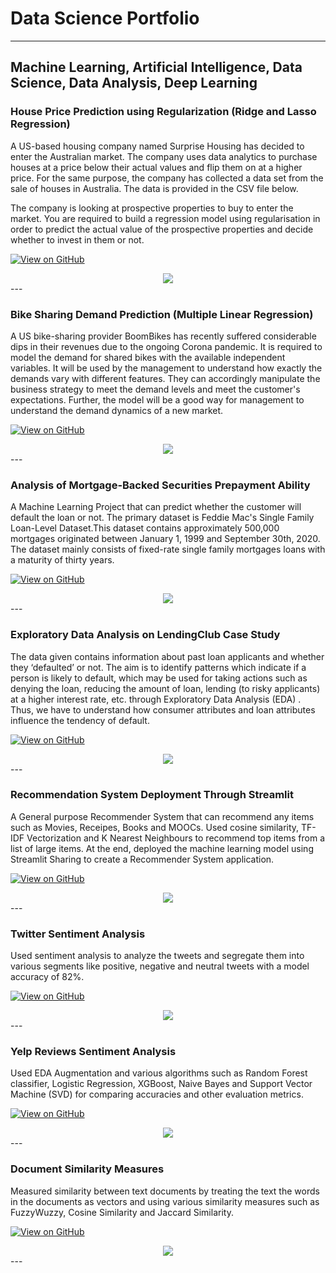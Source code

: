 # Data Science Portfolio
---
## Machine Learning, Artificial Intelligence, Data Science, Data Analysis, Deep Learning

### House Price Prediction using Regularization (Ridge and Lasso Regression)

A US-based housing company named Surprise Housing has decided to enter the Australian market. The company uses data analytics to purchase houses at a price below their actual values and flip them on at a higher price. For the same purpose, the company has collected a data set from the sale of houses in Australia. The data is provided in the CSV file below.

The company is looking at prospective properties to buy to enter the market. You are required to build a regression model using regularisation in order to predict the actual value of the prospective properties and decide whether to invest in them or not.

[![View on GitHub](https://img.shields.io/badge/GitHub-View_on_GitHub-blue?logo=GitHub)](https://github.com/Aarushi17Gupta/House-Price-Prediction-Advanced-Regression)

<center><img src="assets/img/House_price.png"/></center>
---

### Bike Sharing Demand Prediction (Multiple Linear Regression)

A US bike-sharing provider BoomBikes has recently suffered considerable dips in their revenues due to the ongoing Corona pandemic.
It is required to model the demand for shared bikes with the available independent variables. It will be used by the management to understand how exactly the demands vary with different features. They can accordingly manipulate the business strategy to meet the demand levels and meet the customer's expectations. Further, the model will be a good way for management to understand the demand dynamics of a new market.

[![View on GitHub](https://img.shields.io/badge/GitHub-View_on_GitHub-blue?logo=GitHub)](https://github.com/Aarushi17Gupta/Bike_Sharing_Demand)

<center><img src="assets/img/Bikes.jpg"/></center>
---

### Analysis of Mortgage-Backed Securities Prepayment Ability

A Machine Learning Project that can predict whether the customer will default the loan or not. The primary dataset is Feddie Mac's Single Family Loan-Level Dataset.This dataset contains approximately 500,000 mortgages originated between January 1, 1999 and September 30th, 2020. The dataset mainly consists of fixed-rate single family mortgages loans with a maturity of thirty years.

[![View on GitHub](https://img.shields.io/badge/GitHub-View_on_GitHub-blue?logo=GitHub)](https://github.com/Aarushi17Gupta/Mortgage_Loan_Prediction)

<center><img src="assets/img/Mortgage.jpg"/></center>
---

### Exploratory Data Analysis on LendingClub Case Study

The data given contains information about past loan applicants and whether they ‘defaulted’ or not.
The aim is to identify patterns which indicate if a person is likely to default, which may be used for taking actions such as denying the loan, reducing the amount of loan, lending (to risky applicants) at a higher interest rate, etc. through Exploratory Data Analysis (EDA) . Thus, we have to understand how consumer attributes and loan attributes influence the tendency of default.

[![View on GitHub](https://img.shields.io/badge/GitHub-View_on_GitHub-blue?logo=GitHub)](https://github.com/Aarushi17Gupta/LendingClubCaseStudy)

<center><img src="assets/img/lending club.jpg"/></center>
---

### Recommendation System Deployment Through Streamlit

A General purpose Recommender System that can recommend any items such as Movies, Receipes, Books and MOOCs. Used cosine similarity, TF-IDF Vectorization and K Nearest Neighbours to recommend top items from a list of large items. At the end, deployed the machine learning model using Streamlit Sharing to create a Recommender System application.

[![View on GitHub](https://img.shields.io/badge/GitHub-View_on_GitHub-blue?logo=GitHub)](https://github.com/Aarushi17Gupta/Recommender-System-deployment-using-Streamlit)

<center><img src="assets/img/recommendation.png"/></center>
---

### Twitter Sentiment Analysis

Used sentiment analysis to analyze the tweets and segregate them into various segments like positive, negative and neutral tweets with a model accuracy of 82%.

[![View on GitHub](https://img.shields.io/badge/GitHub-View_on_GitHub-blue?logo=GitHub)](https://github.com/Aarushi17Gupta/Twitter_Sentiment_Analysis)

<center><img src="assets/img/twitter.jpeg"/></center>
---

### Yelp Reviews Sentiment Analysis

Used EDA Augmentation and various algorithms such as Random Forest classifier, Logistic Regression, XGBoost, Naive Bayes and Support Vector Machine (SVD) for comparing accuracies and other evaluation metrics.

[![View on GitHub](https://img.shields.io/badge/GitHub-View_on_GitHub-blue?logo=GitHub)](https://github.com/Aarushi17Gupta/Yelp_Reviews_Sentiment_Analysis)

<center><img src="assets/img/yelp.png"/></center>
---

### Document Similarity Measures

Measured similarity between text documents by treating the text the words in the documents as vectors and using various similarity measures such as FuzzyWuzzy, Cosine Similarity and Jaccard Similarity.

[![View on GitHub](https://img.shields.io/badge/GitHub-View_on_GitHub-blue?logo=GitHub)](https://github.com/Aarushi17Gupta/Document_Similarity_Measures)

<center><img src="assets/img/doc_similarity.png"/></center>
---
